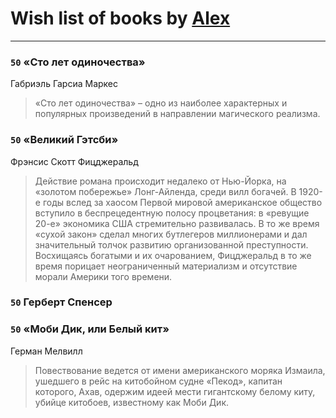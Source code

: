 # Wish list of books by [Alex](https://plus.google.com/106644083867140961454)
---

### `50` «Сто лет одиночества»
Габриэль Гарсиа Маркес
> «Сто лет одиночества» – одно из наиболее характерных и популярных произведений в направлении магического реализма.

### `50` «Великий Гэтсби»
Фрэнсис Скотт Фицджеральд
> Действие романа происходит недалеко от Нью-Йорка, на «золотом побережье» Лонг-Айленда, среди вилл богачей. В 1920-е годы вслед за хаосом Первой мировой американское общество вступило в беспрецедентную полосу процветания: в «ревущие 20-е» экономика США стремительно развивалась. В то же время «сухой закон» сделал многих бутлегеров миллионерами и дал значительный толчок развитию организованной преступности. Восхищаясь богатыми и их очарованием, Фицджеральд в то же время порицает неограниченный материализм и отсутствие морали Америки того времени.

### `50` Герберт Спенсер

### `50` «Моби Дик, или Белый кит»
Герман Мелвилл
> Повествование ведется от имени американского моряка Измаила, ушедшего в рейс на китобойном судне «Пекод», капитан которого, Ахав, одержим идеей мести гигантскому белому киту, убийце китобоев, известному как Моби Дик.


